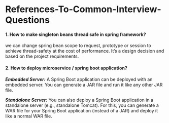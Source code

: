 # References-To-Common-Interview-Questions

#### 1. How to make singleton beans thread safe in spring framework?

we can change spring bean scope to request, prototype or session to achieve thread-safety at the cost of performance. It’s a design decision and based on the project requirements.

#### 2. How to deploy microservice / spring boot application?

***Embedded Server:*** A Spring Boot application can be deployed with an embedded server. You can generate a JAR file and run it like any other JAR file.

***Standalone Server:*** You can also deploy a Spring Boot application in a standalone server (e.g., standalone Tomcat). For this, you can generate a WAR file for your Spring Boot application (instead of a JAR) and deploy it like a normal WAR file.

